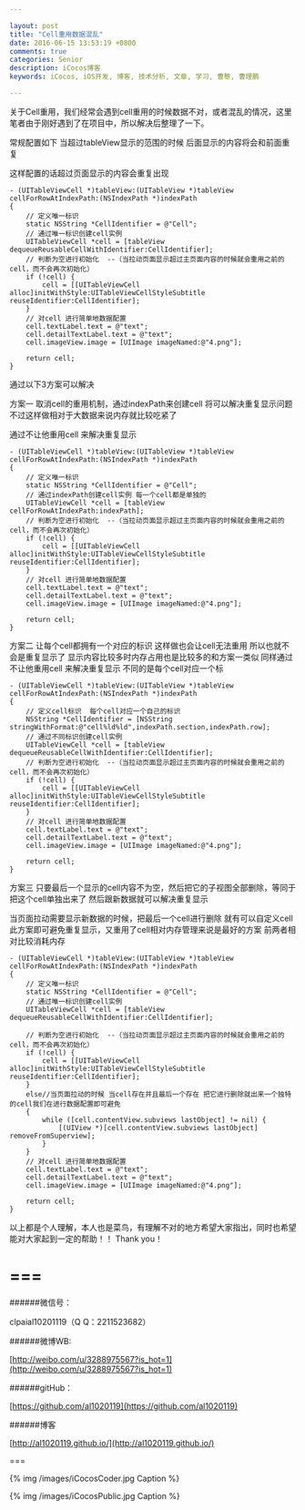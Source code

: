 ```yaml
---

layout: post
title: "Cell重用数据混乱"
date: 2016-06-15 13:53:19 +0800
comments: true
categories: Senior
description: iCocos博客
keywords: iCocos, iOS开发, 博客, 技术分析, 文章, 学习, 曹黎, 曹理鹏

---  
```




关于Cell重用，我们经常会遇到cell重用的时候数据不对，或者混乱的情况，这里笔者由于刚好遇到了在项目中，所以解决后整理了一下。

常规配置如下 当超过tableView显示的范围的时候 后面显示的内容将会和前面重复

<!--more-->


这样配置的话超过页面显示的内容会重复出现

	- (UITableViewCell *)tableView:(UITableView *)tableView cellForRowAtIndexPath:(NSIndexPath *)indexPath
	{
	    // 定义唯一标识
	    static NSString *CellIdentifier = @"Cell";
	    // 通过唯一标识创建cell实例
	    UITableViewCell *cell = [tableView dequeueReusableCellWithIdentifier:CellIdentifier];
	    // 判断为空进行初始化  --（当拉动页面显示超过主页面内容的时候就会重用之前的cell，而不会再次初始化）
	    if (!cell) {
	        cell = [[UITableViewCell alloc]initWithStyle:UITableViewCellStyleSubtitle reuseIdentifier:CellIdentifier];
	    }
	    // 对cell 进行简单地数据配置
	    cell.textLabel.text = @"text";
	    cell.detailTextLabel.text = @"text";
	    cell.imageView.image = [UIImage imageNamed:@"4.png"];
	    
	    return cell;
	}


通过以下3方案可以解决


方案一  取消cell的重用机制，通过indexPath来创建cell 将可以解决重复显示问题 不过这样做相对于大数据来说内存就比较吃紧了

通过不让他重用cell 来解决重复显示

	- (UITableViewCell *)tableView:(UITableView *)tableView cellForRowAtIndexPath:(NSIndexPath *)indexPath
	{
	    // 定义唯一标识
	    static NSString *CellIdentifier = @"Cell";
	    // 通过indexPath创建cell实例 每一个cell都是单独的
	    UITableViewCell *cell = [tableView cellForRowAtIndexPath:indexPath];
	    // 判断为空进行初始化  --（当拉动页面显示超过主页面内容的时候就会重用之前的cell，而不会再次初始化）
	    if (!cell) {
	        cell = [[UITableViewCell alloc]initWithStyle:UITableViewCellStyleSubtitle reuseIdentifier:CellIdentifier];
	    }
	    // 对cell 进行简单地数据配置
	    cell.textLabel.text = @"text";
	    cell.detailTextLabel.text = @"text";
	    cell.imageView.image = [UIImage imageNamed:@"4.png"];
	    
	    return cell;
	}


方案二  让每个cell都拥有一个对应的标识 这样做也会让cell无法重用 所以也就不会是重复显示了 显示内容比较多时内存占用也是比较多的和方案一类似
同样通过不让他重用cell 来解决重复显示 不同的是每个cell对应一个标

	- (UITableViewCell *)tableView:(UITableView *)tableView cellForRowAtIndexPath:(NSIndexPath *)indexPath
	{
	    // 定义cell标识  每个cell对应一个自己的标识
	    NSString *CellIdentifier = [NSString stringWithFormat:@"cell%ld%ld",indexPath.section,indexPath.row];
	    // 通过不同标识创建cell实例
	    UITableViewCell *cell = [tableView dequeueReusableCellWithIdentifier:CellIdentifier];
	    // 判断为空进行初始化  --（当拉动页面显示超过主页面内容的时候就会重用之前的cell，而不会再次初始化）
	    if (!cell) {
	        cell = [[UITableViewCell alloc]initWithStyle:UITableViewCellStyleSubtitle reuseIdentifier:CellIdentifier];
	    }
	    // 对cell 进行简单地数据配置
	    cell.textLabel.text = @"text";
	    cell.detailTextLabel.text = @"text";
	    cell.imageView.image = [UIImage imageNamed:@"4.png"];
	    
	    return cell;
	}


方案三 只要最后一个显示的cell内容不为空，然后把它的子视图全部删除，等同于把这个cell单独出来了 然后跟新数据就可以解决重复显示

 当页面拉动需要显示新数据的时候，把最后一个cell进行删除 就有可以自定义cell 此方案即可避免重复显示，又重用了cell相对内存管理来说是最好的方案 前两者相对比较消耗内存
 
	- (UITableViewCell *)tableView:(UITableView *)tableView cellForRowAtIndexPath:(NSIndexPath *)indexPath
	{
	    // 定义唯一标识
	    static NSString *CellIdentifier = @"Cell";
	    // 通过唯一标识创建cell实例
	    UITableViewCell *cell = [tableView dequeueReusableCellWithIdentifier:CellIdentifier];
	   
	    // 判断为空进行初始化  --（当拉动页面显示超过主页面内容的时候就会重用之前的cell，而不会再次初始化）
	    if (!cell) {
	        cell = [[UITableViewCell alloc]initWithStyle:UITableViewCellStyleSubtitle reuseIdentifier:CellIdentifier];
	    }
	    else//当页面拉动的时候 当cell存在并且最后一个存在 把它进行删除就出来一个独特的cell我们在进行数据配置即可避免
	    {
	        while ([cell.contentView.subviews lastObject] != nil) {
	            [(UIView *)[cell.contentView.subviews lastObject] removeFromSuperview];
	        }
	    }
	    // 对cell 进行简单地数据配置
	    cell.textLabel.text = @"text";
	    cell.detailTextLabel.text = @"text";
	    cell.imageView.image = [UIImage imageNamed:@"4.png"];
	    
	    return cell;
	}

以上都是个人理解，本人也是菜鸟，有理解不对的地方希望大家指出，同时也希望能对大家起到一定的帮助！！ Thank you！ 






===
===


######微信号：
	
clpaial10201119（Q Q：2211523682）
    
######微博WB:

[http://weibo.com/u/3288975567?is_hot=1](http://weibo.com/u/3288975567?is_hot=1)

######gitHub：


[https://github.com/al1020119](https://github.com/al1020119)
	
######博客

[http://al1020119.github.io/](http://al1020119.github.io/)

===

{% img /images/iCocosCoder.jpg Caption %}  

{% img /images/iCocosPublic.jpg Caption %}  